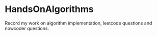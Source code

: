 # HandsOnAlgorithms

Record my work on algorithm implementation, leetcode questions and nowcoder questions. 
